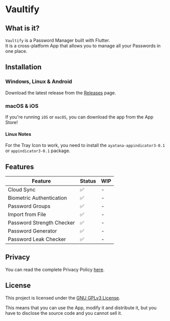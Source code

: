 # Vaultify

## What is it?

`Vaultify` is a Password Manager built with Flutter.
<br>
It is a cross-platform App that allows you to manage all your Passwords in one place.

## Installation

### Windows, Linux & Android

Download the latest release from the [Releases](https://github.com/danfq/Vaultify/releases) page.

### macOS & iOS

If you're running `iOS` or `macOS`, you can download the app from the App Store!

#### Linux Notes

For the Tray Icon to work, you need to install the `ayatana-appindicator3-0.1` or `appindicator3-0.1` package.

## Features

| Feature | Status | WIP |
|---------|--------|--------|
| Cloud Sync | ✅ | - |
| Biometric Authentication | ✅ | - |
| Password Groups | ✅ | - |
| Import from File | ✅ | - |
| Password Strength Checker | ✅ | - |
| Password Generator | ✅ | - |
| Password Leak Checker | ✅ | - |

## Privacy

You can read the complete Privacy Policy [here](https://github.com/danfq/Vaultify/blob/main/PRIVACY.md).

## License

This project is licensed under the [GNU GPLv3 License](https://choosealicense.com/licenses/gpl-3.0/).

This means that you can use the App, modify it and distribute it, but you have to disclose the source code and you cannot sell it.